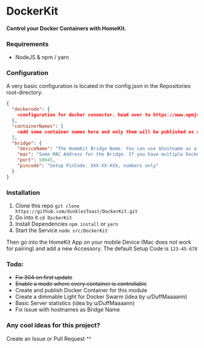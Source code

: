 # DockerKit
#### Control your Docker Containers with HomeKit.

### Requirements

- NodeJS & npm / yarn

### Configuration
A very basic configuration is located in the config.json in the Repositories root-directory.

```json
{
  "dockerode": {
    <configuration for docker connector. head over to https://www.npmjs.com/package/dockerode for more info. If empty it uses the /var/run/docker.sock>
  },
  "containerNames": [
    <add some container names here and only them will be published as a homekit device. if this is empty, every container will be publishes>
  ],
  "bridge": {
    "deviceName": "The HomeKit Bridge Name. You can use $hostname as a variable for the device's hostname. This does not work everytime. If you can't find the bridge use a normal name like Docker",
    "mac": "Some MAC Address for the Bridge. If you have multiple DockerKit Instances, they need different MACs",
    "port": 50045,
    "pincode": "Setup PinCode. XXX-XX-XXX, numbers only"
  }
}
```

### Installation

1. Clone this repo
`git clone https://github.com/dunklesToast/DockerKit.git`
2. Go into it
`cd DockerKit`
3. Install Dependencies
`npm install` or `yarn`
4. Start the Service
`node src/DockerKit`

Then go into the HomeKit App on your mobile Device (Mac does not work for pairing) and add a new Accessory.
The default Setup Code is `123-45-678`

### Todo:

- ~~Fix 304 on first update~~
- ~~Enable a mode where every container is controllable~~
- Create and publish Docker Container for this module 
- Create a dimmable Light for Docker Swarm (idea by u/DuffMaaaann)
- Basic Server statistics (idea by u/DuffMaaaann)
- Fix issue with hostnames as Bridge Name

### Any cool ideas for this project?
Create an Issue or Pull Request ^^
